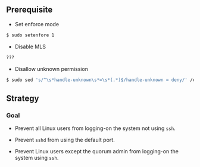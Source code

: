 ## Prerequisite

* Set enforce mode
```bash
$ sudo setenfore 1
```

* Disable MLS
```bash
???
```

* Disallow unknown permission
```bash
$ sudo sed 's/^\s*handle-unknown\s*=\s*(.*)$/handle-unknown = deny/' /etc/selinux/semanage.conf
```

## Strategy

### Goal

* Prevent all Linux users from logging-on the system not using ```ssh```. 

* Prevent ```sshd``` from using the default port.

* Prevent Linux users except the quorum admin from logging-on the system using ```ssh```.
